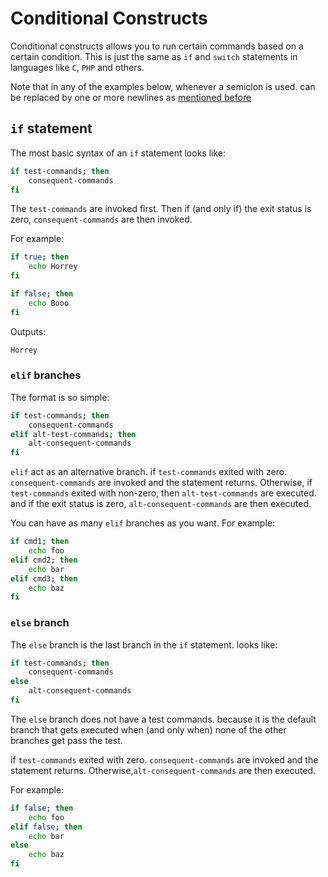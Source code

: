# Conditional Constructs

Conditional constructs allows you to run certain commands based on a certain condition. This is just the same as `if` and `switch` statements in languages like `C`, `PHP` and others.

Note that in any of the examples below, whenever a semiclon is used. can be replaced by one or more newlines as [mentioned before](/features/simple-commands#separator)

## `if` statement

The most basic syntax of an `if` statement looks like:

```sh
if test-commands; then
	consequent-commands
fi
```

The `test-commands` are invoked first. Then if (and only if) the exit status is zero, `consequent-commands` are then invoked.

For example:

```sh
if true; then
	echo Horrey
fi

if false; then
	echo Booo
fi

```

Outputs:

```txt
Horrey
```

### `elif` branches

The format is so simple:

```sh
if test-commands; then
	consequent-commands
elif alt-test-commands; then
	alt-consequent-commands
fi
```

`elif` act as an alternative branch. if `test-commands` exited with zero. `consequent-commands` are invoked and the statement returns. Otherwise, if `test-commands` exited with non-zero, then `alt-test-commands` are executed. and if the exit status is zero, `alt-consequent-commands` are then executed.

You can have as many `elif` branches as you want. For example:

```sh
if cmd1; then
	echo foo
elif cmd2; then
	echo bar
elif cmd3; then
	echo baz
fi
```

### `else` branch

The `else` branch is the last branch in the `if` statement. looks like:

```sh
if test-commands; then
	consequent-commands
else
	alt-consequent-commands
fi
```

The `else` branch does not have a test commands. because it is the default branch that gets executed when (and only when) none of the other branches get pass the test.

if `test-commands` exited with zero. `consequent-commands` are invoked and the statement returns. Otherwise,`alt-consequent-commands` are then executed.

For example:

```sh
if false; then
	echo foo
elif false; then
	echo bar
else
	echo baz
fi
```
